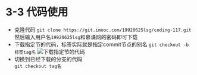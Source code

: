 # 3-3 代码使用

+ 克隆代码
  `git clone https://git.imooc.com/19920625lsg/coding-117.git`然后输入用户名`19920625lsg`和慕课网的密码即可下载
+ 下载指定节的代码，标签实际就是指定commit节点的别名
  `git checkout -b 标签tag名`
  ![下载指定节的代码](https://img.mukewang.com/szimg/5cc832eb00016b7619201080.jpg)
+ 切换到已经下载的分支的代码  
  `git checkout tag名`
